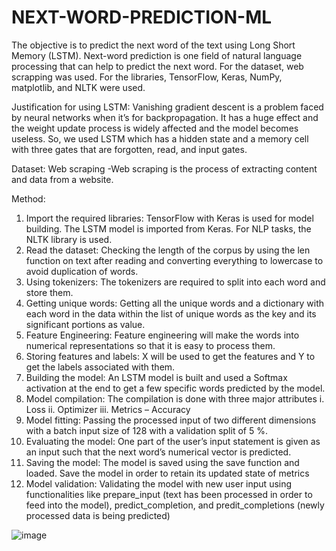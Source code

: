 # NEXT-WORD-PREDICTION-ML

The objective is to predict the next word of the text using Long Short Memory (LSTM). Next-word
prediction is one field of natural language processing that can help to predict the next word. For the
dataset, web scrapping was used. For the libraries, TensorFlow, Keras, NumPy, matplotlib, and NLTK
were used.

Justification for using LSTM:
Vanishing gradient descent is a problem faced by neural networks when it’s for
backpropagation. It has a huge effect and the weight update process is widely affected and the
model becomes useless. So, we used LSTM which has a hidden state and a memory cell with three
gates that are forgotten, read, and input gates.

Dataset:
Web scraping -Web scraping is the process of extracting content and data from a website.

Method:
1) Import the required libraries:
TensorFlow with Keras is used for model building. The LSTM model is
imported from Keras. For NLP tasks, the NLTK library is used.
2) Read the dataset:
Checking the length of the corpus by using the len function on text after
reading and converting everything to lowercase to avoid duplication of
words.
3) Using tokenizers:
The tokenizers are required to split into each word and store them.
4) Getting unique words:
Getting all the unique words and a dictionary with each word in the data
within the list of unique words as the key and its significant portions as
value.
5) Feature Engineering:
Feature engineering will make the words into numerical representations so
that it is easy to process them.
6) Storing features and labels:
X will be used to get the features and Y to get the labels associated with
them.
7) Building the model:
An LSTM model is built and used a Softmax activation at the end to get a few
specific words predicted by the model.
8) Model compilation:
The compilation is done with three major attributes
i. Loss
ii. Optimizer
iii. Metrics – Accuracy
9) Model fitting:
Passing the processed input of two different dimensions with a batch input
size of 128 with a validation split of 5 %.
10) Evaluating the model:
One part of the user’s input statement is given as an input such that the
next word’s numerical vector is predicted.
11) Saving the model:
The model is saved using the save function and loaded. Save the model in
order to retain its updated state of metrics
12) Model validation:
Validating the model with new user input using functionalities like
prepare_input (text has been processed in order to feed into the model),
predict_completion, and predit_completions (newly processed data is being
predicted)

![image](https://user-images.githubusercontent.com/96876262/212297848-84a09c64-fe5c-482c-bf79-749e0122c110.png)
